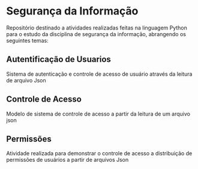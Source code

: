 # Segurança da Informação

Repositório destinado a atividades realizadas feitas na linguagem Python para o estudo da disciplina de segurança da informação, abrangendo os seguintes temas:

## Autentificação de Usuarios

Sistema de autenticação e controle de acesso de usuário através da leitura de arquivo Json

## Controle de Acesso

Modelo de sistema de controle de acesso a partir da leitura de um arquivo json

## Permissões

Atividade realizada para demonstrar o controle de acesso a distribuição de permissões de usuários a partir de arquivos Json 
